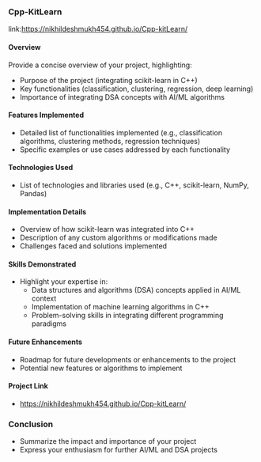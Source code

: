 
### Cpp-KitLearn


link:https://nikhildeshmukh454.github.io/Cpp-kitLearn/

#### Overview
Provide a concise overview of your project, highlighting:
- Purpose of the project (integrating scikit-learn in C++)
- Key functionalities (classification, clustering, regression, deep learning)
- Importance of integrating DSA concepts with AI/ML algorithms

#### Features Implemented
- Detailed list of functionalities implemented (e.g., classification algorithms, clustering methods, regression techniques)
- Specific examples or use cases addressed by each functionality

#### Technologies Used
- List of technologies and libraries used (e.g., C++, scikit-learn, NumPy, Pandas)

#### Implementation Details
- Overview of how scikit-learn was integrated into C++
- Description of any custom algorithms or modifications made
- Challenges faced and solutions implemented

#### Skills Demonstrated
- Highlight your expertise in:
  - Data structures and algorithms (DSA) concepts applied in AI/ML context
  - Implementation of machine learning algorithms in C++
  - Problem-solving skills in integrating different programming paradigms

#### Future Enhancements
- Roadmap for future developments or enhancements to the project
- Potential new features or algorithms to implement

#### Project Link
- https://nikhildeshmukh454.github.io/Cpp-kitLearn/

### Conclusion
- Summarize the impact and importance of your project
- Express your enthusiasm for further AI/ML and DSA projects

